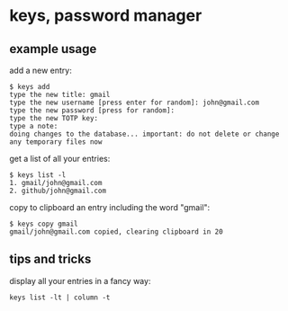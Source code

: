 # keys, password manager 

## example usage

add a new entry:

```
$ keys add
type the new title: gmail
type the new username [press enter for random]: john@gmail.com
type the new password [press for random]:
type the new TOTP key:
type a note:
doing changes to the database... important: do not delete or change any temporary files now
```

get a list of all your entries:

```
$ keys list -l
1. gmail/john@gmail.com
2. github/john@gmail.com
```

copy to clipboard an entry including the word "gmail":

```
$ keys copy gmail
gmail/john@gmail.com copied, clearing clipboard in 20
```

## tips and tricks

display all your entries in a fancy way:

```keys list -lt | column -t```
